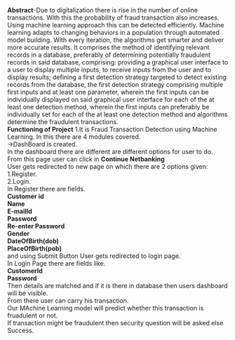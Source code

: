 **Abstract**-Due to digitalization there is rise in the number of online transactions. With this the probability of fraud transaction also increases. Using machine learning approach this can be detected efficiently. Machine learning adapts to changing behaviors in a population through automated model building. With every iteration, the algorithms get smarter and deliver more accurate results. It comprises the method of identifying relevant records in a database, preferably of determining potentially fraudulent records in said database, comprising: providing a graphical user interface to a user to display multiple inputs, to receive inputs from the user and to display results; defining a first detection strategy targeted to detect existing records from the database, the first detection strategy comprising multiple first inputs and at least one parameter, wherein the first inputs can be individually displayed on said graphical user interface for each of the at least one detection method, wherein the first inputs can preferably be individually set for each of the at least one detection method and algorithms determine the fraudulent transactions. <br/>
**Functioning of Project**
   1.It is Fraud Transaction Detection using Machine Learning. In this there are 4 modules covered.<br/>
    ->DashBoard is created.<br/>
    In the dashboard there are different are different options for user to do. From this page user can click in **Continue Netbanking**<br/>
    User gets redirected to new page on which there are 2 options given:<br/>
      1.Register.<br/>
      2.Login.<br/>
      In Register there are  fields.<br/>
      **Customer id**<br/>
      **Name**<br/>
      **E-mailId**<br/>
      **Password**<br/>
      **Re-enter Password**<br/>
      **Gender**<br/>
      **DateOfBirth(dob)**<br/>
      **PlaceOfBirth(pob)**<br/>
      and using Submit Button User gets redirected to login page. <br/>
      In Login Page there are fields like.<br/>
      **CustomerId**<br/>
      **Password**<br/>
      Then details are matched and if it is there in database then users dashboard will be visible.<br/>
      From there user can carry his transaction.<br/>
      Our MAchine Learning model will predict whether this transaction is fruadulent or not.<br/>
      If transaction might be fraudulent then security question will be asked else Success.<br/>
       
      
         
    
